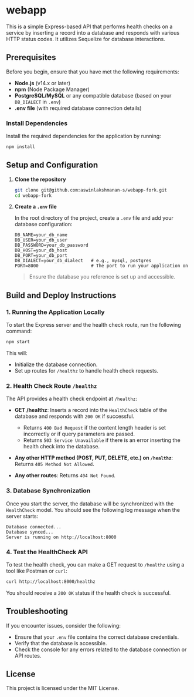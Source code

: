 
# webapp

This is a simple Express-based API that performs health checks on a service by inserting a record into a database and responds with various HTTP status codes. It utilizes Sequelize for database interactions.

## Prerequisites

Before you begin, ensure that you have met the following requirements:

- **Node.js** (v14.x or later)                      
- **npm** (Node Package Manager)
- **PostgreSQL/MySQL** or any compatible database (based on your `DB_DIALECT` in `.env`)
- **.env file** (with required database connection details)

### Install Dependencies

Install the required dependencies for the application by running:

```bash
npm install
```

## Setup and Configuration

1. **Clone the repository**

   ```bash
   git clone git@github.com:aswinlakshmanan-s/webapp-fork.git
   cd webapp-fork
   ```

2. **Create a `.env` file**

   In the root directory of the project, create a `.env` file and add your database configuration:

   ```env
   DB_NAME=your_db_name
   DB_USER=your_db_user
   DB_PASSWORD=your_db_password
   DB_HOST=your_db_host
   DB_PORT=your_db_port
   DB_DIALECT=your_db_dialect   # e.g., mysql, postgres
   PORT=8000                    # The port to run your application on
   ```

   > Ensure the database you reference is set up and accessible.

## Build and Deploy Instructions

### 1. **Running the Application Locally**

To start the Express server and the health check route, run the following command:

```bash
npm start
```

This will:

- Initialize the database connection.
- Set up routes for `/healthz` to handle health check requests.

### 2. **Health Check Route `/healthz`**

The API provides a health check endpoint at `/healthz`:

- **GET /healthz**: Inserts a record into the `HealthCheck` table of the database and responds with `200 OK` if successful.
  - Returns `400 Bad Request` if the content length header is set incorrectly or if query parameters are passed.
  - Returns `503 Service Unavailable` if there is an error inserting the health check into the database.
  
- **Any other HTTP method (POST, PUT, DELETE, etc.) on `/healthz`**: Returns `405 Method Not Allowed`.

- **Any other routes**: Returns `404 Not Found`.

### 3. **Database Synchronization**

Once you start the server, the database will be synchronized with the `HealthCheck` model. You should see the following log message when the server starts:

```
Database connected...
Database synced...
Server is running on http://localhost:8000
```

### 4. **Test the HealthCheck API**

To test the health check, you can make a GET request to `/healthz` using a tool like Postman or `curl`:

```bash
curl http://localhost:8000/healthz
```

You should receive a `200 OK` status if the health check is successful.

## Troubleshooting

If you encounter issues, consider the following:

- Ensure that your `.env` file contains the correct database credentials.
- Verify that the database is accessible.
- Check the console for any errors related to the database connection or API routes.

## License

This project is licensed under the MIT License.
